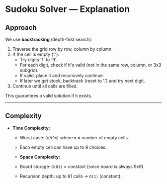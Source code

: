 # Sudoku Solver — Explanation

## Approach
We use **backtracking** (depth-first search):

1. Traverse the grid row by row, column by column.
2. If the cell is empty ('.'):
   - Try digits '1' to '9'.
   - For each digit, check if it's valid (not in the same row, column, or 3x3 subgrid).
   - If valid, place it and recursively continue.
   - If later we get stuck, backtrack (reset to '.') and try next digit.
3. Continue until all cells are filled.

This guarantees a valid solution if it exists.

-------------------

## Complexity
- **Time Complexity:**  
  - Worst case: `O(9^m)` where `m` = number of empty cells.  
  - Each empty cell can have up to 9 choices.

  - **Space Complexity:**  
  - Board storage: `O(81)` = constant (since board is always 9x9).  
  - Recursion depth: up to 81 calls → `O(1)` (constant).
